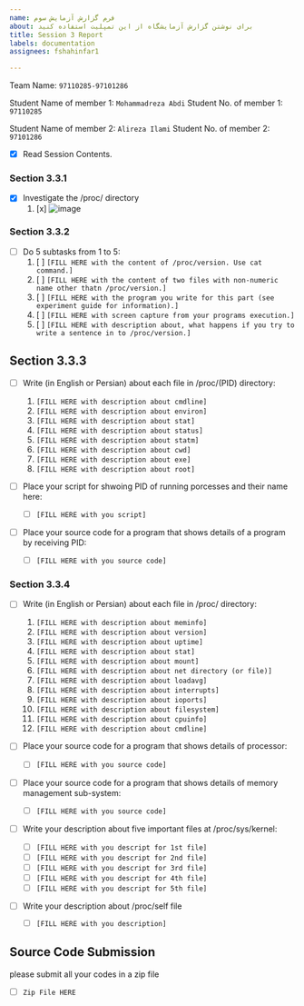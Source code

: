 ```yaml
---
name: فرم گزارش آزمایش سوم
about: برای نوشتن گزارش آزمایشگاه از این تمپلیت استفاده کنید
title: Session 3 Report
labels: documentation
assignees: fshahinfar1

---
```


Team Name: `97110285-97101286`

Student Name of member 1: `Mohammadreza Abdi`
Student No. of member 1: `97110285`

Student Name of member 2: `Alireza Ilami`
Student No. of member 2: `97101286`

- [x] Read Session Contents.

### Section 3.3.1
- [x] Investigate the /proc/ directory
    1. [x] ![image](https://user-images.githubusercontent.com/45389577/127737564-bdf72e45-7d14-496a-a002-23ee4577b47b.png)

### Section 3.3.2

- [ ] Do 5 subtasks from 1 to 5:
    1. [ ] `[FILL HERE with the content of /proc/version. Use cat command.]`
    1. [ ] `[FILL HERE with the content of two files with non-numeric name other thatn /proc/version.]`
    1. [ ] `[FILL HERE with the program you write for this part (see experiment guide for information).]`
    1. [ ] `[FILL HERE with screen capture from your programs execution.]`
    1. [ ] `[FILL HERE with description about, what happens if you try to write a sentence in to /proc/version.]`

## Section 3.3.3

- [ ] Write (in English or Persian) about each file in /proc/(PID) directory:
    1. `[FILL HERE with description about cmdline]`
    1. `[FILL HERE with description about environ]`
    1. `[FILL HERE with description about stat]`
    1. `[FILL HERE with description about status]`
    1. `[FILL HERE with description about statm]`
    1. `[FILL HERE with description about cwd]`
    1. `[FILL HERE with description about exe]`
    1. `[FILL HERE with description about root]`

- [ ] Place your script for shwoing PID of running porcesses and their name here:
    - [ ] `[FILL HERE with you script]`

- [ ] Place your source code for a program that shows details of a program by receiving PID:
    - [ ] `[FILL HERE with you source code]`

### Section 3.3.4

- [ ] Write (in English or Persian) about each file in /proc/ directory:
    1. `[FILL HERE with description about meminfo]`
    1. `[FILL HERE with description about version]`
    1. `[FILL HERE with description about uptime]`
    1. `[FILL HERE with description about stat]`
    1. `[FILL HERE with description about mount]`
    1. `[FILL HERE with description about net directory (or file)]`
    1. `[FILL HERE with description about loadavg]`
    1. `[FILL HERE with description about interrupts]`
    1. `[FILL HERE with description about ioports]`
    1. `[FILL HERE with description about filesystem]`
    1. `[FILL HERE with description about cpuinfo]`
    1. `[FILL HERE with description about cmdline]`

- [ ] Place your source code for a program that shows details of processor:
    - [ ] `[FILL HERE with you source code]`

- [ ] Place your source code for a program that shows details of memory management sub-system:
    - [ ] `[FILL HERE with you source code]`

- [ ] Write your description about five important files at /proc/sys/kernel:
    - [ ] `[FILL HERE with you descript for 1st file]`
    - [ ] `[FILL HERE with you descript for 2nd file]`
    - [ ] `[FILL HERE with you descript for 3rd file]`
    - [ ] `[FILL HERE with you descript for 4th file]`
    - [ ] `[FILL HERE with you descript for 5th file]`

- [ ] Write your description about /proc/self file
    - [ ] `[FILL HERE with you description]`


## Source Code Submission

please submit all your codes in a zip file

 - [ ] `Zip File HERE`
